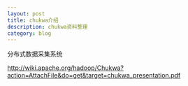 ```yaml
---
layout: post
title: chukwa介绍
description: chukwa资料整理
category: blog
---
```


分布式数据采集系统

http://wiki.apache.org/hadoop/Chukwa?action=AttachFile&do=get&target=chukwa_presentation.pdf
